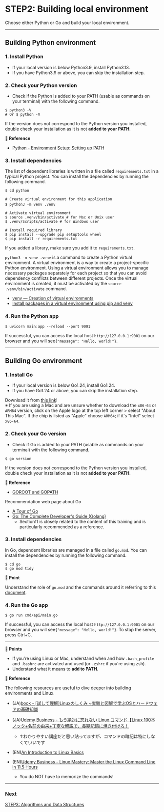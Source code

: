 # STEP2: Building local environment

Choose either Python or Go and build your local environment.

---
## Building Python environment

### 1. Install Python
* If your local version is below Python3.9, install Python3.13.
* If you have Python3.9 or above, you can skip the installation step.

### 2. Check your Python version

* Check if the Python is added to your PATH (usable as commands on your terminal) with the following command.

```shell
$ python3 -V
# Or $ python -V
```

If the version does not correspond to the Python version you installed, double check your installation as it is not **added to your PATH**.

**:book: Reference**

* [Python - Environment Setup: Setting up PATH](https://www.tutorialspoint.com/python/python_environment.htm)

### 3. Install dependencies

The list of dependent libraries is written in a file called `requirements.txt` in a typical Python project.
You can install the dependencies by running the following command.

```shell
$ cd python

# Create virtual environment for this application
$ python3 -m venv .venv　

# Activate virtual environment
$ source .venv/bin/activate # for Mac or Unix user
$ .venv/Scripts/activate # for Windows user

# Install required library
$ pip install --upgrade pip setuptools wheel
$ pip install -r requirements.txt
```

If you added a library, make sure you add it to `requirements.txt`.

`python3 -m venv .venv` is a command to create a Python virtual environment.
A virtual environment is a way to create a project-specific Python environment.
Using a virtual environment allows you to manage necessary packages separately for each project so that you can avoid dependency conflicts between different projects.
Once the virtual environment is created, it must be activated by the `source .venv/bin/activate` command.

* [venv — Creation of virtual environments](https://docs.python.org/3/library/venv.html)
* [Install packages in a virtual environment using pip and venv](https://packaging.python.org/en/latest/guides/installing-using-pip-and-virtual-environments/)

### 4. Run the Python app

```shell
$ uvicorn main:app --reload --port 9001
```

If successful, you can access the local host `http://127.0.0.1:9001` on our browser and you will see`{"message": "Hello, world!"}`.

---

## Building Go environment
### 1. Install Go
* If your local version is below Go1.24, install Go1.24.
* If you have Go1.24 or above, you can skip the installation step.

Download it from [this link](https://go.dev/dl/)!  
※ If you are using a Mac and are unsure whether to download the `x86-64` or `ARM64` version, click on the Apple logo at the top left corner > select "About This Mac". If the chip is listed as "Apple" choose `ARM64`; if it's "Intel" select `x86-64`.

### 2. Check your Go version

* Check if Go is added to your PATH (usable as commands on your terminal) with the following command.


```shell
$ go version
```

If the version does not correspond to the Python version you installed, double check your installation as it is not **added to your PATH**.

**:book: Reference**

* [GOROOT and GOPATH](https://www.jetbrains.com/help/go/configuring-goroot-and-gopath.html)

Recommendation web page about Go
* [A Tour of Go](https://go.dev/tour/welcome/)
* [Go: The Complete Developer's Guide (Golang)](https://mercari.udemy.com/course/go-the-complete-developers-guide/)
  * Section11 is closely related to the content of this training and is particularly recommended as a reference.

### 3. Install dependencies

In Go, dependent libraries are managed in a file called `go.mod`.
You can install the dependencies by running the following command.

```shell
$ cd go
$ go mod tidy
```

**:beginner: Point**

Understand the role of `go.mod` and the commands around it referring to this [document](https://pkg.go.dev/cmd/go#hdr-The_go_mod_file).

### 4. Run the Go app

```shell
$ go run cmd/api/main.go
```

If successful, you can access the local host `http://127.0.0.1:9001` on our browser and you will see`{"message": "Hello, world!"}`.
To stop the server, press Ctrl+C.

---
**:beginner: Points**

* If you're using Linux or Mac, understand when and how `.bash_profile` and `.bashrc` are activated and used (or `.zshrc` if you're using zsh).
* Understand what it means to **add to PATH**.

**:book: Reference**

The following resources are useful to dive deeper into building environments and Linux.

* (JA)[book - [試して理解]Linuxのしくみ ~実験と図解で学ぶOSとハードウェアの基礎知識](https://www.amazon.co.jp/dp/477419607X/ref=cm_sw_r_tw_dp_178K0A3YTGA97XRH318R)
* (JA)[Udemy Business - もう絶対に忘れない Linux コマンド【Linux 100本ノック+名前の由来+丁寧な解説で、長期記憶に焼き付けろ！](https://mercari.udemy.com/course/linux100test/)
  * ↑わかりやすい講座だと思い貼ってますが、コマンドの暗記は特にしなくていいです

* (EN)[An Introduction to Linux Basics](https://www.digitalocean.com/community/tutorials/an-introduction-to-linux-basics)
* (EN)[Udemy Business - Linux Mastery: Master the Linux Command Line in 11.5 Hours](https://mercari.udemy.com/course/linux-mastery/)
  * You do NOT have to memorize the commands!

---

### Next

[STEP3: Algorithms and Data Structures](./03-algorithm-and-data-structure.en.md)
